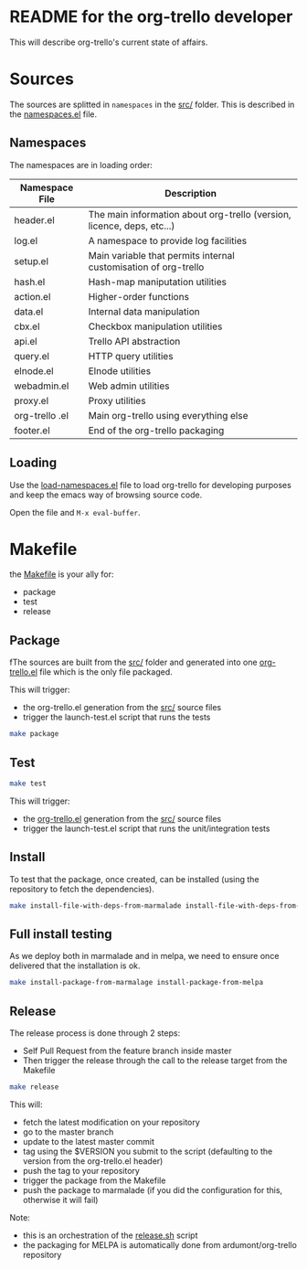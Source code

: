 README for the org-trello developer
===================================

This will describe org-trello's current state of affairs.

# Sources

The sources are splitted in `namespaces` in the [src/](./src/) folder.
This is described in the [namespaces.el](./namespaces) file.

## Namespaces

The namespaces are in loading order:

Namespace File    | Description
------------------|------------------------------------------------------------------------
header.el         | The main information about org-trello (version, licence, deps, etc...)
log.el            | A namespace to provide log facilities
setup.el          | Main variable that permits internal customisation of org-trello
hash.el           | Hash-map maniputation utilities
action.el         | Higher-order functions
data.el           | Internal data manipulation
cbx.el            | Checkbox manipulation utilities
api.el            | Trello API abstraction
query.el          | HTTP query utilities
elnode.el         | Elnode utilities
webadmin.el       | Web admin utilities
proxy.el          | Proxy utilities
org-trello .el    | Main org-trello using everything else
footer.el         | End of the org-trello packaging

## Loading

Use the [load-namespaces.el](./load-namespaces.el) file to load org-trello for developing purposes and keep the emacs way of browsing source code.

Open the file and `M-x eval-buffer`.

# Makefile

the [Makefile](./Makefile) is your ally for:
- package
- test
- release

## Package

fThe sources are built from the [src/](./src/) folder and generated into one [org-trello.el](./org-trello.el) file which is the only file packaged.

This will trigger:
- the org-trello.el generation from the [src/](./src/) source files
- trigger the launch-test.el script that runs the tests

```sh
make package
```

## Test

```sh
make test
```

This will trigger:
- the [org-trello.el](./org-trello.el) generation from the [src/](./src/) source files
- trigger the launch-test.el script that runs the unit/integration tests

## Install

To test that the package, once created, can be installed (using the repository to fetch the dependencies).

```sh
make install-file-with-deps-from-marmalade install-file-with-deps-from-melpa
```

## Full install testing

As we deploy both in marmalade and in melpa, we need to ensure once delivered that the installation is ok.

```sh
make install-package-from-marmalage install-package-from-melpa
```

## Release

The release process is done through 2 steps:
- Self Pull Request from the feature branch inside master
- Then trigger the release through the call to the release target from the Makefile

```sh
make release
```

This will:
- fetch the latest modification on your repository
- go to the master branch
- update to the latest master commit
- tag using the $VERSION you submit to the script (defaulting to the version from the org-trello.el header)
- push the tag to your repository
- trigger the package from the Makefile
- push the package to marmalade (if you did the configuration for this, otherwise it will fail)

Note:
- this is an orchestration of the [release.sh](./release.sh) script
- the packaging for MELPA is automatically done from ardumont/org-trello repository
